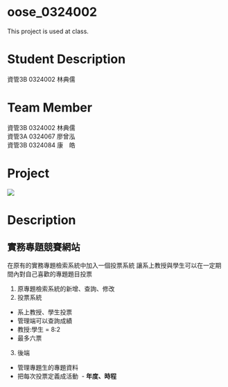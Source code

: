 # oose_0324002
This project is used at class.

# Student Description
資管3B 0324002 林典儒

# Team Member
資管3B 0324002 林典儒<br>
資管3A 0324067 廖曾泓<br>
資管3B 0324084 康　皓

# Project
![](https://i.imgur.com/WMLgFmp.png)

# Description
## 實務專題競賽網站
在原有的實務專題檢索系統中加入一個投票系統
讓系上教授與學生可以在一定期間內對自己喜歡的專題題目投票
1. 原專題檢索系統的新增、查詢、修改
2. 投票系統
- 系上教授、學生投票
- 管理端可以查詢成績
- 教授:學生 = 8:2
- 最多六票
3. 後端
- 管理專題生的專題資料
- 把每次投票定義成活動
  - **年度、時程**
